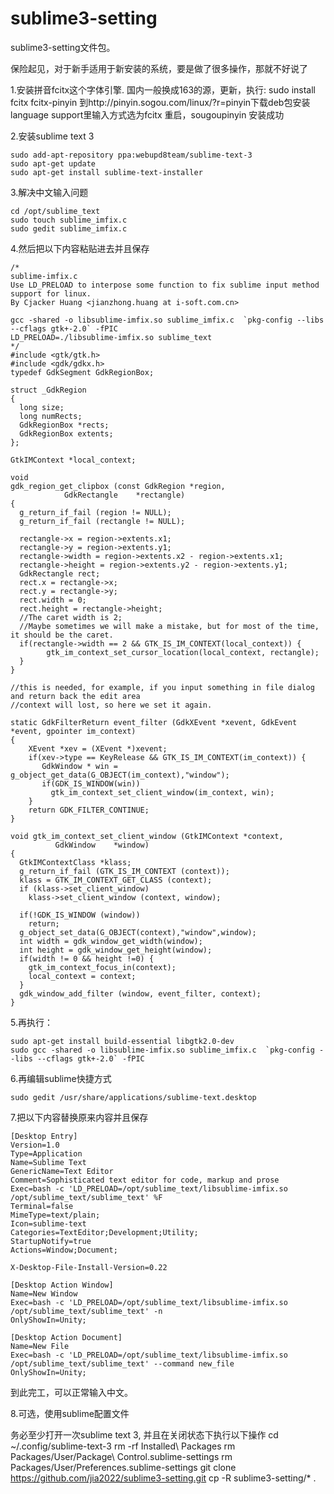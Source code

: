 # sublime3-setting
sublime3-setting文件包。


保险起见，对于新手适用于新安装的系统，要是做了很多操作，那就不好说了

1.安装拼音fcitx这个字体引擎.
    国内一般换成163的源，更新，执行:
    sudo install fcitx fcitx-pinyin 
    到http://pinyin.sogou.com/linux/?r=pinyin下载deb包安装
    language support里输入方式选为fcitx
    重启，sougoupinyin 安装成功

2.安装sublime text 3

    sudo add-apt-repository ppa:webupd8team/sublime-text-3
    sudo apt-get update
    sudo apt-get install sublime-text-installer

3.解决中文输入问题

    cd /opt/sublime_text
    sudo touch sublime_imfix.c
    sudo gedit sublime_imfix.c

4.然后把以下内容粘贴进去并且保存

    /*
    sublime-imfix.c
    Use LD_PRELOAD to interpose some function to fix sublime input method support for linux.
    By Cjacker Huang <jianzhong.huang at i-soft.com.cn>

    gcc -shared -o libsublime-imfix.so sublime_imfix.c  `pkg-config --libs --cflags gtk+-2.0` -fPIC
    LD_PRELOAD=./libsublime-imfix.so sublime_text
    */
    #include <gtk/gtk.h>
    #include <gdk/gdkx.h>
    typedef GdkSegment GdkRegionBox;

    struct _GdkRegion
    {
      long size;
      long numRects;
      GdkRegionBox *rects;
      GdkRegionBox extents;
    };

    GtkIMContext *local_context;

    void
    gdk_region_get_clipbox (const GdkRegion *region,
                GdkRectangle    *rectangle)
    {
      g_return_if_fail (region != NULL);
      g_return_if_fail (rectangle != NULL);
      
      rectangle->x = region->extents.x1;
      rectangle->y = region->extents.y1;
      rectangle->width = region->extents.x2 - region->extents.x1;
      rectangle->height = region->extents.y2 - region->extents.y1;
      GdkRectangle rect;
      rect.x = rectangle->x;
      rect.y = rectangle->y;
      rect.width = 0;
      rect.height = rectangle->height; 
      //The caret width is 2; 
      //Maybe sometimes we will make a mistake, but for most of the time, it should be the caret.
      if(rectangle->width == 2 && GTK_IS_IM_CONTEXT(local_context)) {
            gtk_im_context_set_cursor_location(local_context, rectangle);
      }
    }

    //this is needed, for example, if you input something in file dialog and return back the edit area
    //context will lost, so here we set it again.

    static GdkFilterReturn event_filter (GdkXEvent *xevent, GdkEvent *event, gpointer im_context)
    {
        XEvent *xev = (XEvent *)xevent;
        if(xev->type == KeyRelease && GTK_IS_IM_CONTEXT(im_context)) {
           GdkWindow * win = g_object_get_data(G_OBJECT(im_context),"window");
           if(GDK_IS_WINDOW(win))
             gtk_im_context_set_client_window(im_context, win);
        }
        return GDK_FILTER_CONTINUE;
    }

    void gtk_im_context_set_client_window (GtkIMContext *context,
              GdkWindow    *window)
    {
      GtkIMContextClass *klass;
      g_return_if_fail (GTK_IS_IM_CONTEXT (context));
      klass = GTK_IM_CONTEXT_GET_CLASS (context);
      if (klass->set_client_window)
        klass->set_client_window (context, window);
        
      if(!GDK_IS_WINDOW (window))
        return;
      g_object_set_data(G_OBJECT(context),"window",window);
      int width = gdk_window_get_width(window);
      int height = gdk_window_get_height(window);
      if(width != 0 && height !=0) {
        gtk_im_context_focus_in(context);
        local_context = context;
      }
      gdk_window_add_filter (window, event_filter, context); 
    }

5.再执行：

    sudo apt-get install build-essential libgtk2.0-dev
    sudo gcc -shared -o libsublime-imfix.so sublime_imfix.c  `pkg-config --libs --cflags gtk+-2.0` -fPIC

6.再编辑sublime快捷方式

    sudo gedit /usr/share/applications/sublime-text.desktop

7.把以下内容替换原来内容并且保存

    [Desktop Entry]
    Version=1.0
    Type=Application
    Name=Sublime Text
    GenericName=Text Editor
    Comment=Sophisticated text editor for code, markup and prose
    Exec=bash -c 'LD_PRELOAD=/opt/sublime_text/libsublime-imfix.so /opt/sublime_text/sublime_text' %F
    Terminal=false
    MimeType=text/plain;
    Icon=sublime-text
    Categories=TextEditor;Development;Utility;
    StartupNotify=true
    Actions=Window;Document;

    X-Desktop-File-Install-Version=0.22

    [Desktop Action Window]
    Name=New Window
    Exec=bash -c 'LD_PRELOAD=/opt/sublime_text/libsublime-imfix.so /opt/sublime_text/sublime_text' -n
    OnlyShowIn=Unity;

    [Desktop Action Document]
    Name=New File
    Exec=bash -c 'LD_PRELOAD=/opt/sublime_text/libsublime-imfix.so /opt/sublime_text/sublime_text' --command new_file
    OnlyShowIn=Unity;

到此完工，可以正常输入中文。

8.可选，使用sublime配置文件

务必至少打开一次sublime text 3, 并且在关闭状态下执行以下操作
cd ~/.config/sublime-text-3
rm -rf Installed\ Packages
rm Packages/User/Package\ Control.sublime-settings
rm Packages/User/Preferences.sublime-settings
git clone https://github.com/jia2022/sublime3-setting.git
cp -R sublime3-setting/* .
